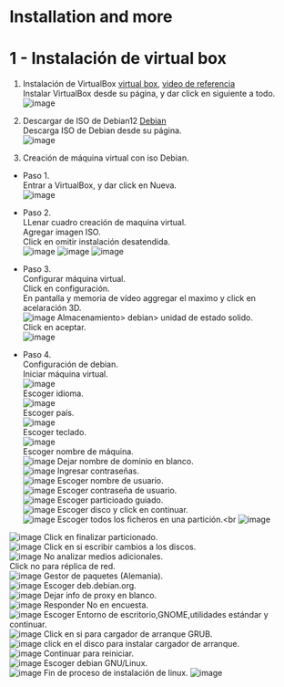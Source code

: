 # Installation and more

# 1 - Instalación de virtual box 

1. Instalación de VirtualBox [virtual box](https://www.virtualbox.org/wiki/Downloads), [video de referencia](https://www.youtube.com/watch?v=UC843sLW3As&ab_channel=FacultadAutodidacta)<br>
Instalar VirtualBox desde su página, y dar click en siguiente a todo.<br>
![image](https://github.com/SmoshCH/Itca2/assets/84145465/9c5b34b9-d101-452d-95fd-90c45a643f79)

2. Descargar de ISO de Debian12 [Debian](https://www.debian.org/index.es.html)<br>
Descarga ISO de Debian desde su página.<br>
![image](https://github.com/SmoshCH/Itca2/assets/84145465/c37c2298-9909-43b6-a158-5a78558f9d74)

3. Creación de máquina virtual con iso Debian.
- Paso 1.<br>
Entrar a VirtualBox, y dar click en Nueva.<br> 
![image](https://github.com/SmoshCH/Itca2/assets/84145465/756c0606-ab19-4666-b79b-283200aa2c87)

- Paso 2.<br>
LLenar cuadro creación de maquina virtual.<br>
Agregar imagen ISO.<br>
Click en omitir instalación desatendida.<br>
![image](https://github.com/SmoshCH/Itca2/assets/84145465/5f6292a0-69ca-4971-8f81-fdc3df6ee582)
![image](https://github.com/SmoshCH/Itca2/assets/84145465/a0a01eb7-eebe-4dbd-92f0-e25d85811a8d)
![image](https://github.com/SmoshCH/Itca2/assets/84145465/46c1c3c9-3a21-4622-8593-d57e830b5da0)


- Paso 3.<br>
Configurar máquina virtual.<br>
Click en configuración.<br>
En pantalla y memoria de vídeo aggregar el maximo y click en acelaración 3D.<br>
![image](https://github.com/SmoshCH/Itca2/assets/84145465/d58142da-38da-445f-a104-a174baf0a63c)
Almacenamiento> debian> unidad de estado solido.<br>
Click en aceptar.<br>
![image](https://github.com/SmoshCH/Itca2/assets/84145465/df3b5df9-3170-4155-ad93-68f417e53921)

- Paso 4.<br>
Configuración de debian.<br>
Iniciar máquina virtual.<br>
![image](https://github.com/SmoshCH/Itca2/assets/84145465/98e296cc-68ba-4576-b173-929c205a9bc3)<br>
Escoger idioma.<br>
![image](https://github.com/SmoshCH/Itca2/assets/84145465/dfd769f7-7a52-4d30-aa57-30281502d0a7)<br>
Escoger país.<br>
![image](https://github.com/SmoshCH/Itca2/assets/84145465/f52f6f6a-69f2-4b2e-b442-165984d9eb64)<br>
Escoger teclado.<br>
![image](https://github.com/SmoshCH/Itca2/assets/84145465/bb071ae8-fd50-4ce6-92cb-eb4452981ea5)<br>
Escoger nombre de máquina.<br>
![image](https://github.com/SmoshCH/Itca2/assets/84145465/fb5620a5-acc4-4ae7-a2a3-71dd8f481c67)
Dejar nombre de dominio en blanco.<br>
![image](https://github.com/SmoshCH/Itca2/assets/84145465/babb097b-7c22-4f97-9efb-6ae690853f9f)
Ingresar contraseñas.<br>
![image](https://github.com/SmoshCH/Itca2/assets/84145465/0d00111f-8f39-4c3e-8924-8fa0bddd9dde)
Escoger nombre de usuario.<br>
![image](https://github.com/SmoshCH/Itca2/assets/84145465/d7681176-8117-4aad-81b1-f5210098d574)
Escoger contraseña de usuario.<br>
![image](https://github.com/SmoshCH/Itca2/assets/84145465/581f6c67-1640-4f05-921c-57ab0f12f5d8)
Escoger particioado guiado.<br>
![image](https://github.com/SmoshCH/Itca2/assets/84145465/d0f8db98-fc60-4edf-a897-5610bbe72158)
Escoger disco y click en continuar.<br>
![image](https://github.com/SmoshCH/Itca2/assets/84145465/ffa73060-b4f3-4090-9926-dd3497dd4461)
Escoger todos los ficheros en una partición.<br
![image](https://github.com/SmoshCH/Itca2/assets/84145465/e0c27ae7-9d8d-4aa3-90ea-51b70865641f)

![image](https://github.com/SmoshCH/Itca2/assets/84145465/aef2dbf6-fbc7-4b56-9a23-8b85543623fc)
Click en finalizar particionado.<br>
![image](https://github.com/SmoshCH/Itca2/assets/84145465/254904ab-30b9-4df8-8138-e66e5c8e8ccd)
Click en si escribir cambios a los discos.<br>
![image](https://github.com/SmoshCH/Itca2/assets/84145465/a8d6f7ed-9584-4a81-aa52-5ea5f3328263)
No analizar medios adicionales.<br>
Click no para réplica de red.<br>
![image](https://github.com/SmoshCH/Itca2/assets/84145465/04d94595-429c-4067-99f6-d251de114b5b)
Gestor de paquetes (Alemania).<br>
![image](https://github.com/SmoshCH/Itca2/assets/84145465/132a1211-bd87-4d15-8114-49b2294d391c)
Escoger deb.debian.org.<br>
![image](https://github.com/SmoshCH/Itca2/assets/84145465/f6d4ac57-1b24-4bf2-90ef-4ae2f0e12c14)
Dejar info de proxy en blanco.<br>
![image](https://github.com/SmoshCH/Itca2/assets/84145465/23509ac1-3f4f-4da6-ae0b-a45e15025cbd)
Responder No en encuesta.<br>
![image](https://github.com/SmoshCH/Itca2/assets/84145465/5ed7a2b4-11ce-4497-89d0-ab7b5f0abf63)
Escoger Entorno de escritorio,GNOME,utilidades estándar y continuar.<br>
![image](https://github.com/SmoshCH/Itca2/assets/84145465/68c2fb86-2757-44b2-b20b-4cbff5cf96a0)
Click en si para cargador de arranque GRUB.<br>
![image](https://github.com/SmoshCH/Itca2/assets/84145465/8afbd37f-a504-4b4b-af2e-4f93b397a2db)
click en el disco para instalar cargador de arranque.<br>
![image](https://github.com/SmoshCH/Itca2/assets/84145465/8afbd37f-a504-4b4b-af2e-4f93b397a2db)
Continuar para reiniciar.<br>
![image](https://github.com/SmoshCH/Itca2/assets/84145465/995f7ceb-3b74-4680-902b-ed812c96a573)
Escoger debian GNU/Linux.<br>
![image](https://github.com/SmoshCH/Itca2/assets/84145465/4fe4f07d-6807-4646-a4f6-e906b8f5561d)
Fin de proceso de instalación de linux.
![image](https://github.com/SmoshCH/Itca2/assets/84145465/b9fe281f-041b-44c7-a348-9ef48c80a133)













